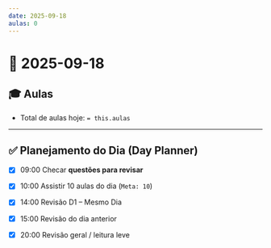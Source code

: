 ```yaml
---
date: 2025-09-18
aulas: 0
---
```


# 📅 2025-09-18

## 🎓 Aulas
- Total de aulas hoje: `= this.aulas`

---

## ✅ Planejamento do Dia (Day Planner)

- [x] 09:00 Checar **questões para revisar**
- [x] 10:00 Assistir 10 aulas do dia (`Meta: 10`)
- [x] 14:00 Revisão D1 – Mesmo Dia
- [x] 15:00 Revisão do dia anterior
- [x] 20:00 Revisão geral / leitura leve


